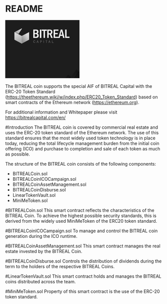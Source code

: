 # README
<img src="BCLogo.png">

The BITREAL coin supports the special AIF of BITREAL Capital with the ERC-20 Token Standard (https://theethereum.wiki/w/index.php/ERC20_Token_Standard) based on smart contracts of the Ethereum network (https://ethereum.org).

For additional information and Whitepaper please visit https://bitrealcapital.com/en/

#Introduction
The BITREAL coin is covered by commercial real estate and uses the ERC-20 token standard of the Ethereum network. The use of this standard ensures that the most widely used token technology is in place today, reducing the total lifecycle management burden from the initial coin offering (ICO) and purchase to completion and sale of each token as much as possible.

The structure of the BITREAL coin consists of the following components:
* BITREALCoin.sol
* BITREALCoinICOCampaign.sol
* BITREALCoinAssetManagement.sol
* BITREALCoinDisburse.sol
* LinearTokenVault.sol
* MiniMeToken.sol

#BITREALCoin.sol
This smart contract reflects the characteristics of the BITREAL Coin. To achieve the highest possible security standards, this is derived from the widely used MiniMeToken of the ERC20 token standard.

#BITREALCoinICOCampaign.sol
To manage and control the BITREAL coin generation during the ICO runtime.

#BITREALCoinAssetManagement.sol
This smart contract manages the real estate invested by the BITREAL Coin.

#BITREALCoinDisburse.sol
Controls the distribution of dividends during the term to the holders of the respective BITREAL Coins.

#LinearTokenVault.sol
This smart contract holds and manages the BITREAL coins distributed across the team.

#MiniMeToken.sol
Property of this smart contract is the use of the ERC-20 token standard.
